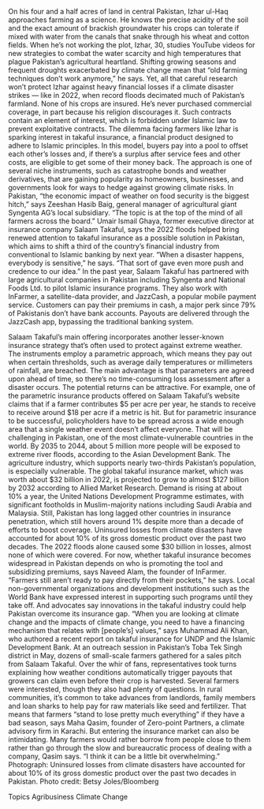 On his four and a half acres of land in central Pakistan, Izhar ul-Haq approaches farming as a science. He knows the precise acidity of the soil and the exact amount of brackish groundwater his crops can tolerate if mixed with water from the canals that snake through his wheat and cotton fields.
When he’s not working the plot, Izhar, 30, studies YouTube videos for new strategies to combat the water scarcity and high temperatures that plague Pakistan’s agricultural heartland. Shifting growing seasons and frequent droughts exacerbated by climate change mean that “old farming techniques don’t work anymore,” he says.
Yet, all that careful research won’t protect Izhar against heavy financial losses if a climate disaster strikes — like in 2022, when record floods decimated much of Pakistan’s farmland. None of his crops are insured. He’s never purchased commercial coverage, in part because his religion discourages it. Such contracts contain an element of interest, which is forbidden under Islamic law to prevent exploitative contracts.
The dilemma facing farmers like Izhar is sparking interest in takaful insurance, a financial product designed to adhere to Islamic principles. In this model, buyers pay into a pool to offset each other’s losses and, if there’s a surplus after service fees and other costs, are eligible to get some of their money back. The approach is one of several niche instruments, such as catastrophe bonds and weather derivatives, that are gaining popularity as homeowners, businesses, and governments look for ways to hedge against growing climate risks.
In Pakistan, “the economic impact of weather on food security is the biggest hitch,” says Zeeshan Hasib Baig, general manager of agricultural giant Syngenta AG’s local subsidiary. “The topic is at the top of the mind of all farmers across the board.”
Umair Ismail Ghaya, former executive director at insurance company Salaam Takaful, says the 2022 floods helped bring renewed attention to takaful insurance as a possible solution in Pakistan, which aims to shift a third of the country’s financial industry from conventional to Islamic banking by next year.
“When a disaster happens, everybody is sensitive,” he says. “That sort of gave even more push and credence to our idea.”
In the past year, Salaam Takaful has partnered with large agricultural companies in Pakistan including Syngenta and National Foods Ltd. to pilot Islamic insurance programs. They also work with InFarmer, a satellite-data provider, and JazzCash, a popular mobile payment service.
Customers can pay their premiums in cash, a major perk since 79% of Pakistanis don’t have bank accounts. Payouts are delivered through the JazzCash app, bypassing the traditional banking system. 




Salaam Takaful’s main offering incorporates another lesser-known insurance strategy that’s often used to protect against extreme weather. The instruments employ a parametric approach, which means they pay out when certain thresholds, such as average daily temperatures or millimeters of rainfall, are breached. The main advantage is that parameters are agreed upon ahead of time, so there’s no time-consuming loss assessment after a disaster occurs.
The potential returns can be attractive. For example, one of the parametric insurance products offered on Salaam Takaful’s website claims that if a farmer contributes $5 per acre per year, he stands to receive to receive around $18 per acre if a metric is hit.
But for parametric insurance to be successful, policyholders have to be spread across a wide enough area that a single weather event doesn’t affect everyone. That will be challenging in Pakistan, one of the most climate-vulnerable countries in the world. By 2035 to 2044, about 5 million more people will be exposed to extreme river floods, according to the Asian Development Bank. The agriculture industry, which supports nearly two-thirds Pakistan’s population, is especially vulnerable.
The global takaful insurance market, which was worth about $32 billion in 2022, is projected to grow to almost $127 billion by 2032 according to Allied Market Research. Demand is rising at about 10% a year, the United Nations Development Programme estimates, with significant footholds in Muslim-majority nations including Saudi Arabia and Malaysia.
Still, Pakistan has long lagged other countries in insurance penetration, which still hovers around 1% despite more than a decade of efforts to boost coverage. Uninsured losses from climate disasters have accounted for about 10% of its gross domestic product over the past two decades. The 2022 floods alone caused some $30 billion in losses, almost none of which were covered.
For now, whether takaful insurance becomes widespread in Pakistan depends on who is promoting the tool and subsidizing premiums, says Naveed Alam, the founder of InFarmer. “Farmers still aren’t ready to pay directly from their pockets,” he says.
Local non-governmental organizations and development institutions such as the World Bank have expressed interest in supporting such programs until they take off. And advocates say innovations in the takaful industry could help Pakistan overcome its insurance gap.
“When you are looking at climate change and the impacts of climate change, you need to have a financing mechanism that relates with [people’s] values,” says Muhammad Ali Khan, who authored a recent report on takaful insurance for UNDP and the Islamic Development Bank.
At an outreach session in Pakistan’s Toba Tek Singh district in May, dozens of small-scale farmers gathered for a sales pitch from Salaam Takaful. Over the whir of fans, representatives took turns explaining how weather conditions automatically trigger payouts that growers can claim even before their crop is harvested. Several farmers were interested, though they also had plenty of questions.
In rural communities, it’s common to take advances from landlords, family members and loan sharks to help pay for raw materials like seed and fertilizer. That means that farmers “stand to lose pretty much everything” if they have a bad season, says Maha Qasim, founder of Zero-point Partners, a climate advisory firm in Karachi.
But entering the insurance market can also be intimidating. Many farmers would rather borrow from people close to them rather than go through the slow and bureaucratic process of dealing with a company, Qasim says. “I think it can be a little bit overwhelming.”
Photograph: Uninsured losses from climate disasters have accounted for about 10% of its gross domestic product over the past two decades in Pakistan. Photo credit: Betsy Joles/Bloomberg

Topics
Agribusiness
Climate Change

